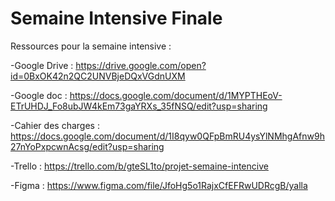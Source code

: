 # Semaine Intensive Finale


Ressources pour la semaine intensive :

 -Google Drive : https://drive.google.com/open?id=0BxOK42n2QC2UNVBjeDQxVGdnUXM

 -Google doc : https://docs.google.com/document/d/1MYPTHEoV-ETrUHDJ_Fo8ubJW4kEm73gaYRXs_35fNSQ/edit?usp=sharing

 -Cahier des charges : https://docs.google.com/document/d/1I8qyw0QFpBmRU4ysYlNMhgAfnw9h27nYoPxpcwnAcsg/edit?usp=sharing

 -Trello : https://trello.com/b/gteSL1to/projet-semaine-intencive

 -Figma : https://www.figma.com/file/JfoHg5o1RajxCfEFRwUDRcgB/yalla
